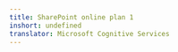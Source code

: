 ```yaml
---
title: SharePoint online plan 1
inshort: undefined
translator: Microsoft Cognitive Services
---
```





